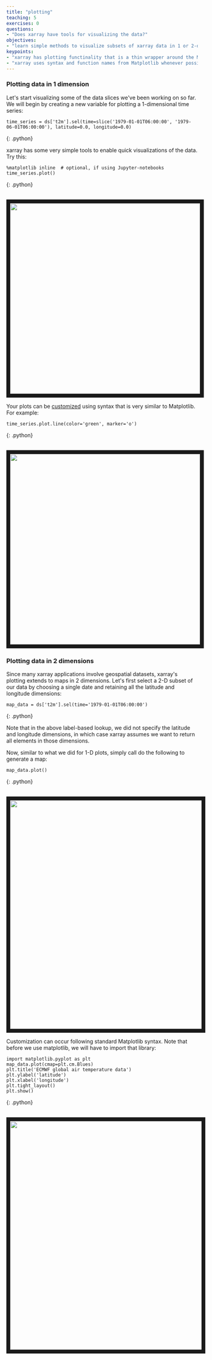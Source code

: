 ```yaml
---
title: "plotting"
teaching: 5
exercises: 0
questions:
- "Does xarray have tools for visualizing the data?"
objectives:
- "learn simple methods to visualize subsets of xarray data in 1 or 2-dimensions"
keypoints:
- "xarray has plotting functinality that is a thin wrapper around the Matplotlib library"
- "xarray uses syntax and function names from Matplotlib whenever possible"
---
```


### Plotting data in 1 dimension

Let's start visualizing some of the data slices we've been working on so far. We will begin by creating a new variable for plotting a 1-dimensional time series:

~~~
time_series = ds['t2m'].sel(time=slice('1979-01-01T06:00:00', '1979-06-01T06:00:00'), latitude=0.0, longitude=0.0)
~~~
{: .python}

xarray has some very simple tools to enable quick visualizations of the data. Try this:

~~~
%matplotlib inline  # optional, if using Jupyter-notebooks
time_series.plot()
~~~
{: .python}

<br>
<img src="../fig/simple1D.png" width = "500" border = "10">
<br>

Your plots can be [customized](http://xarray.pydata.org/en/stable/plotting.html) using syntax that is very similar to Matplotlib. For example:

~~~
time_series.plot.line(color='green', marker='o')
~~~
{: .python}

<br>
<img src="../fig/1dPlot_green.png" width = "500" border = "10">
<br>

### Plotting data in 2 dimensions

Since many xarray applications involve geospatial datasets, xarray's plotting extends to maps in 2 dimensions. Let's first select a 2-D subset of our data by choosing a single date and retaining all the latitude and longitude dimensions:

~~~
map_data = ds['t2m'].sel(time='1979-01-01T06:00:00')
~~~
{: .python}

Note that in the above label-based lookup, we did not specify the latitude and longitude dimensions, in which case xarray assumes we want to return all elements in those dimensions.

Now, similar to what we did for 1-D plots, simply call do the following to generate a map:

~~~
map_data.plot()
~~~
{: .python}

<br>
<img src="../fig/2dPlot.png" width = "600" border = "10">
<br>

Customization can occur following standard Matplotlib syntax. Note that before we use matplotlib, we will have to import that library:

~~~
import matplotlib.pyplot as plt
map_data.plot(cmap=plt.cm.Blues)
plt.title('ECMWF global air temperature data')
plt.ylabel('latitude')
plt.xlabel('longitude')
plt.tight_layout()
plt.show()
~~~
{: .python}


<br>
<img src="../fig/2dPlotEnhanced.png" width = "600" border = "10">
<br>
